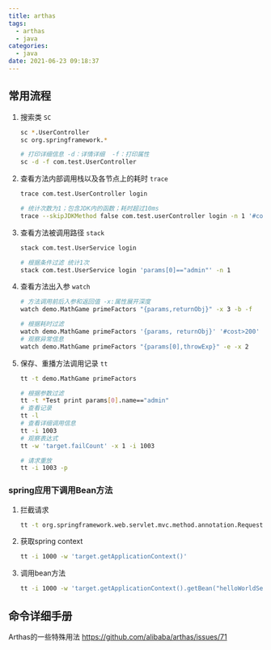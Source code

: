 ```yaml
---
title: arthas
tags:
  - arthas
  - java
categories:
  - java
date: 2021-06-23 09:18:37
---
```




## 常用流程

1. 搜索类 `SC`

   ```bash
   sc *.UserController
   sc org.springframework.*
   
   # 打印详细信息 -d：详情详细  -f：打印属性
   sc -d -f com.test.UserController
   ```

2. 查看方法内部调用栈以及各节点上的耗时 `trace`  

   ```bash
   trace com.test.UserController login
   
   # 统计次数为1；包含JDK内的函数；耗时超过10ms
   trace --skipJDKMethod false com.test.userController login -n 1 '#cost > 10'
   ```

3. 查看方法被调用路径 `stack`

   ```bash
   stack com.test.UserService login
   
   # 根据条件过滤 统计1次
   stack com.test.UserService login 'params[0]=="admin"' -n 1
   ```

4. 查看方法出入参 `watch`

   ```bash
   # 方法调用前后入参和返回值 -x:属性展开深度
   watch demo.MathGame primeFactors "{params,returnObj}" -x 3 -b -f
   
   # 根据耗时过滤
   watch demo.MathGame primeFactors '{params, returnObj}' '#cost>200' -x 2
   # 观察异常信息
   watch demo.MathGame primeFactors "{params[0],throwExp}" -e -x 2
   ```

5. 保存、重播方法调用记录  `tt`

   ```bash
   tt -t demo.MathGame primeFactors
   
   # 根据参数过滤
   tt -t *Test print params[0].name=="admin"
   # 查看记录
   tt -l
   # 查看详细调用信息
   tt -i 1003
   # 观察表达式
   tt -w 'target.failCount' -x 1 -i 1003
   
   # 请求重放
   tt -i 1003 -p
   ```

   

### spring应用下调用Bean方法

1. 拦截请求

   ```bash
   tt -t org.springframework.web.servlet.mvc.method.annotation.RequestMappingHandlerAdapter invokeHandlerMethod
   ```

2. 获取spring context

   ```bash
   tt -i 1000 -w 'target.getApplicationContext()'
   ```

3. 调用bean方法

   ```bash
   tt -i 1000 -w 'target.getApplicationContext().getBean("helloWorldService").getHelloMessage()'
   ```

   

## 命令详细手册

Arthas的一些特殊用法 https://github.com/alibaba/arthas/issues/71
